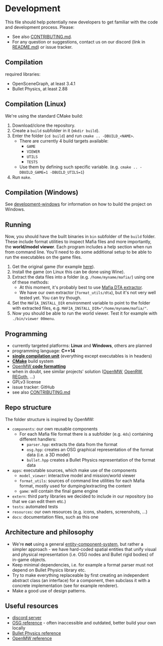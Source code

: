 # Development

This file should help potentially new developers to get familiar with the code and development process. Please:

- See also [CONTRIBUTING.md](https://github.com/OpenMafia/OpenMF/tree/master/CONTRIBUTING.md).
- For any question or suggestions, contact us on our discord (link in [README.md](https://github.com/OpenMafia/OpenMF/tree/master/README.md)) or issue tracker.

## Compilation

required libraries:

- OpenSceneGraph, at least 3.4.1
- Bullet Physics, at least 2.88

## Compilation (Linux)

We're using the standard CMake build:

1. Download/clone the repository.
2. Create a `build` subfolder in it (`mkdir build`).
3. Enter the folder (`cd build`) and run `cmake .. -DBUILD_<NAME>`.
    - There are currently 4 build targets available:
       - `GAME`
       - `VIEWER`
       - `UTILS`
       - `TESTS`
    - Use them by defining such specific variable. (e.g. `cmake .. -DBUILD_GAME=1 -DBUILD_UTILS=1`)
4. Run `make`.

## Compilation (Windows)
  See [development-windows](https://github.com/OpenMafia/OpenMF/tree/master/docs/development-windows.md) for information on how to build the project on Windows.

## Running

Now, you should have the built binaries in `bin` subfolder of the `build` folder. These include format
utilities to inspect Mafia files and more importantly, the **world/model viewer**. Each program includes a help section
when run from command line. You'll need to do some additional setup to be able to run the executables
on the game files.

1. Get the original game (for example [here](http://store.steampowered.com/app/40990/Mafia/)).
2. Install the game (on Linux this can be done using Wine).
3. Extract the data files into a folder (e.g. `/home/myname/mafia/`) using one of these methods:
   - At this moment, it's probably best to use [Mafia DTA extractor](http://www.moddb.com/games/mafia/downloads/mafia-data-xtractor-v11).
   - We have our own extractor (`format_utils/dta`), but it's not very well tested yet. You can try though.
4. Set the `MAFIA_INSTALL_DIR` environment variable to point to the folder with extracted files, e.g. `MAFIA_INSTALL_DIR="/home/myname/mafia/"`.
5. Now you should be able to run the world viewer. Test it for example with `./bin/viewer 00menu`.

## Programming

- currently targeted platforms: **Linux** and **Windows**, others are planned
- programming language: **C++14**
- [**single compilation unit**](https://en.wikipedia.org/wiki/Single_Compilation_Unit)
(everything except executables is in headers)
- [**CMake**](https://cmake.org/) build system
- [OpenMW **code formatting**](https://wiki.openmw.org/index.php?title=Code_Formatting_Conventions)
- when in doubt, see similar projects' solution ([OpenMW](https://github.com/OpenMW/openmw),
[OpenRW](https://github.com/rwengine/openrw), [REGoth](https://github.com/REGoth-project/REGoth), ...)
- GPLv3 license
- issue tracker: GitHub
- see also [CONTRIBUTING.md](https://github.com/OpenMafia/OpenMF/tree/master/CONTRIBUTING.md)

## Repo structure

The folder structure is inspired by OpenMW:

- `components`: our own reusable components
  - For each Mafia file format there is a subfolder (e.g. `4ds`) containing different handlers:
    - `parser.hpp`: extracts the data from the format
    - `osg.hpp`: creates an OSG graphical representation of the format data (i.e. a 3D model)
    - `bullet.hpp` creates a Bullet Physics representation of the format data
- `apps`: executable sources, which make use of the components
  - `model_viewer`: interactive model and mission/world viewer
  - `format_utils`: sources of command line utilities for each Mafia format, mostly used for dumping/extracting the content
  - `game`: will contain the final game engine
- `extern`: third party libraries we decided to include in our repository (so that we can edit them etc.)
- `tests`: automated tests
- `resources`: our own resources (e.g. icons, shaders, screenshots, ...)
- `docs`: documentation files, such as this one

## Architecture and philosophy

- We're **not** using a general [entity-component-system](https://en.wikipedia.org/wiki/Entity%E2%80%93component%E2%80%93system),
but rather a simpler approach - we have hard-coded spatial entities that unify visual and physical representation (i.e. OSG nodes and
Bullet rigid bodies) of in-game objects.
- Keep minimal dependencies, i.e. for example a format parser must not depend on Bullet Physics library etc.
- Try to make everything replaceable by first creating an independent abstract class (an interface) for a component, then subclass it with
a concrete implementation (see for example renderer).
- Make a good use of design patterns.

## Useful resources

- [discord server](https://discord.gg/uXKnHEU)
- [OSG reference](http://public.vrac.iastate.edu/vancegroup/docs/OpenSceneGraphReferenceDocs-3.0/index.html) - often inaccessible and outdated, better build your own locally
- [Bullet Physics reference](http://bulletphysics.org/Bullet/BulletFull/index.html)
- [OpenMW reference](https://openmw.github.io/)
